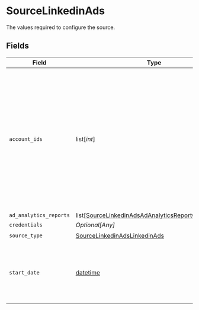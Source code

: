 # SourceLinkedinAds

The values required to configure the source.


## Fields

| Field                                                                                                                                                                                                                                                                                               | Type                                                                                                                                                                                                                                                                                                | Required                                                                                                                                                                                                                                                                                            | Description                                                                                                                                                                                                                                                                                         | Example                                                                                                                                                                                                                                                                                             |
| --------------------------------------------------------------------------------------------------------------------------------------------------------------------------------------------------------------------------------------------------------------------------------------------------- | --------------------------------------------------------------------------------------------------------------------------------------------------------------------------------------------------------------------------------------------------------------------------------------------------- | --------------------------------------------------------------------------------------------------------------------------------------------------------------------------------------------------------------------------------------------------------------------------------------------------- | --------------------------------------------------------------------------------------------------------------------------------------------------------------------------------------------------------------------------------------------------------------------------------------------------- | --------------------------------------------------------------------------------------------------------------------------------------------------------------------------------------------------------------------------------------------------------------------------------------------------- |
| `account_ids`                                                                                                                                                                                                                                                                                       | list[*int*]                                                                                                                                                                                                                                                                                         | :heavy_minus_sign:                                                                                                                                                                                                                                                                                  | Specify the account IDs separated by a space, to pull the data from. Leave empty, if you want to pull the data from all associated accounts. See the <a href="https://www.linkedin.com/help/linkedin/answer/a424270/find-linkedin-ads-account-details?lang=en">LinkedIn Ads docs</a> for more info. |                                                                                                                                                                                                                                                                                                     |
| `ad_analytics_reports`                                                                                                                                                                                                                                                                              | list[[SourceLinkedinAdsAdAnalyticsReportConfiguration](../../models/shared/sourcelinkedinadsadanalyticsreportconfiguration.md)]                                                                                                                                                                     | :heavy_minus_sign:                                                                                                                                                                                                                                                                                  | N/A                                                                                                                                                                                                                                                                                                 |                                                                                                                                                                                                                                                                                                     |
| `credentials`                                                                                                                                                                                                                                                                                       | *Optional[Any]*                                                                                                                                                                                                                                                                                     | :heavy_minus_sign:                                                                                                                                                                                                                                                                                  | N/A                                                                                                                                                                                                                                                                                                 |                                                                                                                                                                                                                                                                                                     |
| `source_type`                                                                                                                                                                                                                                                                                       | [SourceLinkedinAdsLinkedinAds](../../models/shared/sourcelinkedinadslinkedinads.md)                                                                                                                                                                                                                 | :heavy_check_mark:                                                                                                                                                                                                                                                                                  | N/A                                                                                                                                                                                                                                                                                                 |                                                                                                                                                                                                                                                                                                     |
| `start_date`                                                                                                                                                                                                                                                                                        | [datetime](https://docs.python.org/3/library/datetime.html#datetime-objects)                                                                                                                                                                                                                        | :heavy_check_mark:                                                                                                                                                                                                                                                                                  | UTC date in the format 2020-09-17. Any data before this date will not be replicated.                                                                                                                                                                                                                | 2021-05-17                                                                                                                                                                                                                                                                                          |